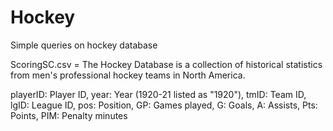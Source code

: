 # Hockey
Simple queries on hockey database

ScoringSC.csv = The Hockey Database is a collection of historical statistics from men's professional hockey teams in North America.

playerID: Player ID, 
year: Year (1920-21 listed as "1920"), 
tmID: Team ID, 
lgID: League ID, 
pos: Position, 
GP: Games played, 
G: Goals, 
A: Assists, 
Pts: Points, 
PIM: Penalty minutes
